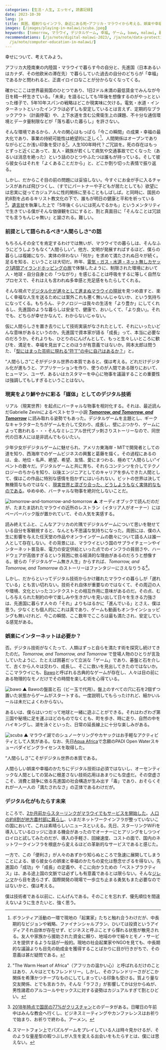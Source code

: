 ```yaml
---
categories: [生活・人生, エッセイ, 読書記録]
date: 2023-10-30
lang: ja
title: 貧困、粗削りなインフラ、身近にある死─アフリカ・マラウイから考える、娯楽や幸福のかたち。
images: [/images/playing-in-malawi/scuba.jpeg]
keywords: [tomorrow, マラウイ, デジタルゲーム, 幸福, ゲーム, bawo, malawi, 暮らし, 先進国, デジタル技術]
recommendations: [/ja/note/digital-malawi-2023/, /ja/note/data-protection-law-in-malawi-2023/,
  /ja/note/computer-education-in-malawi/]
---
```


幸せについて、考えてみよう。

アフリカ大陸南東の内陸国・マラウイで暮らす今の自分と、先進国（日本あるいはカナダ、その他欧米の滞在先）で暮らしていた過去の自分のどちらが「幸福」であるかと問われると、正直イロイロなことが分からなくなってくる。

確かにここは世界最貧国のひとつであり、1日2ドル未満の最低賃金でみんなが今日を精一杯生きている。「未来」を語るにしても1年後を想像するのがやっとといった様子で、5年10年スパンの戦略はどこか現実味に欠ける。電気・水道・インターネットといったインフラは必ずしも安定しているとは言えず、定期的なブラックアウト（計画停電）や、上下水道を含む公衆衛生上の課題、不十分な通信環境とデータ量制限などが「落ち着いた暮らし」を許さない。

そんな環境であるから、人々の関心はもっぱら「今この瞬間」の成果・幸福の最大化であり、事業の持続可能性は絶望的に乏しく[^1]、人間関係はオープンでありながらどこか浅い印象を受ける[^2]。人生100年時代？ご冗談を。死の存在はもっとずっと近くにあって、友人・親族が若くして病気や交通事故で亡くなった（あるいは消息を絶った）という話のひとつやふたつは誰もが持っている。そして彼ら彼女らはそれを「よくあることだから」と、どこか割り切った表情で振り返る。

しかし、だからこそ目の前の問題には妥協しない。今すぐにお金が手に入るチャンスがあれば飛びつくし、（すでにパートナーや子どもが居たとしても）欲望には忠実に従ってカジュアルに性的関係に至ることもしばしば。と同時に、国民の約8割を占めるキリスト教文化の下で、誰もが明日の健康と平和を祈っている[^3]。[遺言状](/ja/note/will-202102/)を執筆した上で「5年後くらいには死んでるかも」というメンタリティで生きている僕がそんな価値観を口にすると、割と真面目に「そんなことは冗談でも言うもんじゃ無い」と諭される。難しい。

### 前提として語られるべき“人間らしさ”の話

もちろんその全てを肯定するわけでは無いが、マラウイでの暮らしは、そんなふうにどうしようもなく“人間らしい”。他方、文明が発展すればするほど、僕らの暮らしは複雑になり、実体の伴わない「何か」を求めて満たされぬ日々が続く。足るを知る、ということは大切だ。昨年、[電気・ガス・水道・ネット無しカヤック1週間アイランドホッピングの旅](/note/becoming-a-freelancer-in-canada/)で体験したように、制限された環境において人・地球・自分自身との「つながり」を感じることは呼吸をするに等しく自然なプロセスで、それはえも言われぬ多幸感と充足感をもたらしてくれる。

そんな視点で[デジタル化が遅々として進まぬマラウイの現状](/ja/note/digital-malawi-2023/)を見つめ直すと、楽しく幸福な人生を送るためには案外これも悪く無いんじゃないか、という気持ちになってくる。もちろん、テクノロジーは我々の生活を「より豊か」にしてくれるし、先進国のような暮らしは安全で、健康で、おいしくて、「より良い」。それでも、どちらが幸せかなんて、わからないじゃない。

仮に人間らしさを置き去りにして技術実装がなされたとして、それにいったいどんな意味があるというのか。先進国で資本家が語る「成長」って、本当に必要なのだろうか。それよりも、ひとりのにんげんとして、もっと生々しいところに歓びを、満足を、幸福を見出すことのほうが有意義ではないか。岡本太郎は問うた、「[型にはまった芸術に現れる“符丁”の中に自己はあるか？](/ja/note/todays-art-taro/)」と。

“人間らしさ”こそがデジタル世界の本質であると、僕は考える。どれだけデジタル化が進もうと、アプリケーションを作り、使うのが人間である限りにおいて、ヒューマン、ユーザ、あるいはカスタマーを中心に物事を議論することの重要性は強調してもしすぎるということはない。

### 現実をより鮮やかに彩る「媒体」としてのデジタル技術

リアル（現実世界）を起点にバーチャルな物事を相対化する。それは、最近読んだGabrielle Zevinによるベストセラー小説 [***Tomorrow, and Tomorrow, and Tomorrow***](https://amzn.to/3tQlOpz) に読み取れる姿勢でもあった。デジタルゲームを主題とし、ギークなキャラクターたちがゲームを介して交わり、成長し、壁にぶつかり、ゲームによって救われる・・・そんなミレニアル世代ブッ刺さりストーリーなので、同世代の日本人には是非読んでもらいたい。

少年少女がデジタルゲームに魅せられ、アメリカ東海岸・MITで開発者としての道を知り、西海岸でのゲームビジネスの興奮と葛藤を描く。その過程にあるのは、金、地位・名声、絶望、希望、友情、愛にまつわる、極めて“人間らしい”イベントの数々だ。デジタルゲームと共に育ち、それらコンテンツを介してテクノロジーのちからを知り、以後エンジニアとしてのキャリアを歩んできた人間として、僕はこの作品に特別な感情を抱かずにはいられない。ビットの世界は決して無機質なものではなく、[現実世界と混ざり合った、どうしようもなく実体的なものである](/ja/note/20140713/)。ゆめゆめ、バーチャルな物事を絶対化しないことだ。

![tomorrow-and-tomorrow-and-tomorrow](/images/playing-in-malawi/tomorrow-and-tomorrow-and-tomorrow.jpeg)
▲ オーディオブックで読んだのだが、たまたま訪れたマラウイの近所のレストラン（イタリア人がオーナー）にはペーパーバック版が置かれていて、その人気を実感する。

読み終えてふと、こんなアフリカの片隅でデジタルゲームについて思いを馳せている自分を客観視すると、なんとも不思議な気持ちになった。周囲には、僕の人生に影響を与えた任天堂の作品やオンラインゲームの数々について語る人は誰一人として存在しない。その背景には、マラウイという国のサプライチェーンやインターネット普及率、電力の安定供給といった点でのインフラの貧弱さや、ハードウェアが高価すぎるという貧困に依る経済的な理由があるのだろうと想像する。彼らの「デジタルゲーム無き人生」からすれば、*Tomorrow, and Tomorrow, and Tomorrow* のストーリーはファンタジーにさえなりうる[^4]。

しかし、だからといってデジタル技術からかけ離れたマラウイの暮らしが「遅れている」とも言い切れない。技術それ自体が重要なのではなくて、その周辺の人や環境、文化といったコンテクストとの相互作用に意味があるのだ。その点、むしろ与えられた制約の中で楽しみや生きがいを見い出して日々を生きる力強さは、先進国に暮らす人々の「それ」よりもはるかに「進んでいる」とさえ、僕は思う。少なくとも個人的にこれは真であり、ゲームも動画もオンラインショッピングも無いけれど、今この瞬間、ここ数年でこころは最も満たされ、安定している感覚がある。

### 娯楽にインターネットは必要か？

否。デジタル技術がなくたって、人類はずっと自らを満たす術を探究し続けてきたのだ。*Tomorrow, and Tomorrow, and Tomorrow* で登場人物のひとりが言及していたように、たとえば囲碁だって立派な「ゲーム」であり、碁盤と石を介して、古くから人々は交わり、成長し、そこに救いを見出してきたのではないか。ここマラウイにも、[Bawo](https://malawiplus.com/bawo/)と呼ばれる古典的なゲームが存在し、人々は目の前にある物理的なモノだけでその時間を楽しむ術を心得ている。

![bawo](/images/playing-in-malawi/bawo.jpeg)
▲ Bawoの盤面と石（ビー玉で代用）。盤上のすべての穴に石を2個ずつ置いた状態からゲームがスタートする。一度説明してもらったけれど、細かいルールは未だによくわからない。

あるいは、僕らはいつだって地球と一緒に遊ぶことができる。それはわざわざ第三国や秘境に足を運ぶほどのものでなくとも、町を歩き、時に走り、自然の中をハイキングし、湖を泳ぐといった、日常の延長線上に十分な楽しみがある。

![scuba](/images/playing-in-malawi/scuba.jpeg)
▲ マラウイ湖でのシュノーケリングやカヤックはお手軽なアクティビティとして人気がある。なお、先日[Aqua Africa](https://aquaafrica.co.uk/)で念願のPADI Open Waterスキューバダイビングライセンスを取得した。

“人間らしさ”こそがデジタル世界の本質である。

人間らしい娯楽や幸福のかたちにデジタル技術は必須ではないし、オーセンティックな人間としての営みに根差さない技術応用はあまりにも空虚だ。その空虚さこそ、消費と競争に依る先進国の社会構造が生み出す「毒」であり、おそらくそれが一人一人の「満たされなさ」の正体であるわけだが。

### デジタル化がもたらす未来

ところで、[2か月前からスターリンクがマラウイでもサービスを開始した](https://itweb.africa/content/KA3Ww7dzgl5qrydZ)。[人口の約8割が地方農村部に暮らし](/ja/note/volunteering-in-malawi/)、いまだネットワークインフラが整っていないこの国において、これは素晴らしいニュースといえる。先日、スターリンクWiFiを導入しているロッジに泊まる機会があったのでオーナーにヒアリングをしつつイロイロと試してみたのだが、導入の手軽さ、回線速度、コストの面で、国内のネットワークインフラを根底から変えるほどの革新的なサービスであると感じた。

一方で、この「便利さ」が人々のあずかり知らぬところで急速に展開してしまうことによる、彼ら彼女らの娯楽と幸福のかたちの変化は懸念せざるを得ない。先進国の「成功」や「成長」の定義や、そこに向かうための「ベストプラクティス」は、ある途上国の文脈では必ずしも有意義であるとは限らない。そんな[ジレンマ](/ja/note/data-protection-law-in-malawi-2023/)から目を逸らさず、国際開発の現場で一歩立ち止まる勇気もまた必要なのではないかと、僕は考える。

僕は技術者である以前に、にんげんである。そのことを忘れず、優先順位を間違えないように生きたいと、強く思う。

[^1]: ボランティア活動の一環で現地の「起業家」たちと触れ合うわけだが、中長期的なビジョンや戦略、ファイナンシャルプラン、ひいては投資というアイディアそれ自体が存在せず、ビジネスと呼ぶことすら憚れる状態が散見される。友人や家族から援助された資金に頼り、地域の中で細々とモノ・サービスを提供するような話が一般的。現地の社会起業家やNGOを見ても、中長期的な議論よりも目先の助成金を獲得することばかりに目が行きがちで、その意義は甚だ疑問である。
[^2]: "The Warm Heart of Africa"（アフリカの温かい心）と呼ばれるだけのことはあり、人々はとてもフレンドリー。しかし、そのフレンドリーさがどこか関係を希薄かつチープなものにしてしまっている印象も受ける。質より量な交友関係、とでも言おうか。そんな「ラフさ」が影響してかは分からぬが、男性諸君のアルコールやセックスに対する姿勢はカジュアルすぎて割とひどい。
[^3]: [2018年時点で国民の77%がクリスチャン](https://www.state.gov/reports/2019-report-on-international-religious-freedom/malawi/)とのデータがある。日曜日の午前中はみんな教会へ行くし、ビジネスミーティングやカンファレンスはお祈りで始まり、お祈りで終わる。アーメン。
[^4]: スマートフォン上でパズルゲームをプレイしている人は時々見かけるが、そのような量産型の暇つぶしが人生を変える出会いをもたらすとは、僕には思えない。
